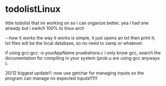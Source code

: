 # todolistLinux


little todolist that im working on so i can organize better.
yea i had one already but i switch 100% to linux arch 


--how it works
the way it works is simple, it just opens an txt then print it, txt files will be the local database, so no need to xamp or whatever. 

if using gcc:gcc -o yourAppName pruebahora.c
i only know gcc, search the documentation for compiling in your system (prob u are using gcc anyways ).


20/12 biggest update!!:
now use getchar for managing inputs so the program can manage no expected inputs!!111
